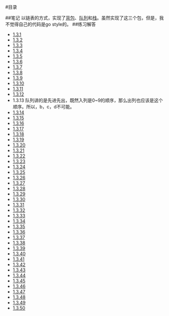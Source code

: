 #目录

##笔记
以链表的方式，实现了[背包](https://github.com/aQuaYi/Algorithms-in-Golang/tree/master/bag)、[队列](https://github.com/aQuaYi/Algorithms-in-Golang/tree/master/queue)和[栈](https://github.com/aQuaYi/Algorithms-in-Golang/tree/master/stack)。虽然实现了这三个包，但是，我不觉得自己的代码是go style的。
##练习解答
* [1.3.1](./1.3.1/main.go)
* [1.3.2](./1.3.2/main.go)
* [1.3.3](./1.3.3/main.go)
* [1.3.4](./1.3.4/main.go)
* [1.3.5](./1.3.5/main.go)
* [1.3.6](./1.3.6/main.go)
* [1.3.7](./1.3.7/main.go)
* [1.3.8](./1.3.8/main.go)
* [1.3.9](./1.3.9/main.go)
* [1.3.10](./1.3.10/main.go)
* [1.3.11](./1.3.11/main.go)
* [1.3.12](./1.3.12/main.go)
* 1.3.13 队列讲的是先进先出，既然入列是0~9的顺序，那么出列也应该是这个顺序。所以，b，c，d不可能。
* [1.3.14](./1.3.14/main.go)
* [1.3.15](./1.3.15/main.go)
* [1.3.16](./1.3.16/main.go)
* [1.3.17](./1.3.17/main.go)
* [1.3.18](./1.3.18/main.go)
* [1.3.19](./1.3.19/main.go)
* [1.3.20](./1.3.20/main.go)
* [1.3.21](./1.3.21/main.go)
* [1.3.22](./1.3.22/main.go)
* [1.3.23](./1.3.23/main.go)
* [1.3.24](./1.3.24/main.go)
* [1.3.25](./1.3.25/main.go)
* [1.3.26](./1.3.26/main.go)
* [1.3.27](./1.3.27/main.go)
* [1.3.28](./1.3.28/main.go)
* [1.3.29](./1.3.29/main.go)
* [1.3.30](./1.3.30/main.go)
* [1.3.31](./1.3.31/main.go)
* [1.3.32](./1.3.32/main.go)
* [1.3.33](./1.3.33/main.go)
* [1.3.34](./1.3.34/main.go)
* [1.3.35](./1.3.35/main.go)
* [1.3.36](./1.3.36/main.go)
* [1.3.37](./1.3.37/main.go)
* [1.3.38](./1.3.38/main.go)
* [1.3.39](./1.3.39/main.go)
* [1.3.40](./1.3.40/main.go)
* [1.3.41](./1.3.41/main.go)
* [1.3.42](./1.3.42/main.go)
* [1.3.43](./1.3.43/main.go)
* [1.3.44](./1.3.44/main.go)
* [1.3.45](./1.3.45/main.go)
* [1.3.46](./1.3.46/main.go)
* [1.3.47](./1.3.47/main.go)
* [1.3.48](./1.3.48/main.go)
* [1.3.49](./1.3.49/main.go)
* [1.3.50](./1.3.50/main.go)
